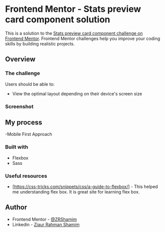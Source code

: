 # Frontend Mentor - Stats preview card component solution

This is a solution to the [Stats preview card component challenge on Frontend Mentor](https://www.frontendmentor.io/challenges/stats-preview-card-component-8JqbgoU62). Frontend Mentor challenges help you improve your coding skills by building realistic projects.

## Overview

### The challenge

Users should be able to:

- View the optimal layout depending on their device's screen size

### Screenshot

## My process

-Mobile First Approach

### Built with

- Flexbox
- Sass

### Useful resources

- [https://css-tricks.com/snippets/css/a-guide-to-flexbox/] - This helped me understanding flex box. It is great site for learning flex box.

## Author

- Frontend Mentor - [@ZRShamim](https://www.frontendmentor.io/profile/ZRShamim)
- Linkedin - [Ziaur Rahman Shamim](https://www.linkedin.com/in/ziaur-rahman-shamim-4019a71aa/)
